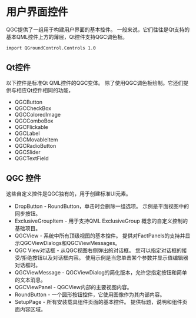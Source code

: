 # 用户界面控件

QGC提供了一组用于构建用户界面的基本控件。 一般来说，它们往往是Qt支持的基本QML控件上方的薄层，Qt控件支持QGC调色板。

    import QGroundControl.Controls 1.0
    

## Qt控件

以下控件是标准Qt QML控件的QGC变体。 除了使用QGC调色板绘制。它还们提供与相应Qt控件相同的功能，

* QGCButton
* QGCCheckBox
* QGCColoredImage
* QGCComboBox
* QGCFlickable
* QGCLabel
* QGCMovableItem
* QGCRadioButton
* QGCSlider
* QGCTextField

## QGC 控件

这些自定义控件是QGC独有的，用于创建标准UI元素。

* DropButton - RoundButton，单击时会删除一组选项。 示例是平面视图中的同步按钮。
* ExclusiveGroupItem - 用于支持QML ExclusiveGroup 概念的自定义控制的基础项目。
* QGCView - 系统中所有顶级视图的基本控件。 提供对FactPanels的支持并显示QGCViewDialogs和QGCViewMessages。
* QGC View对话框 - 从QGC视图右侧弹出的对话框。 您可以指定对话框的接受/拒绝按钮以及对话框内容。 使用示例是当您单击某个参数并显示值编辑器对话框时。
* QGCViewMessage - QGCViewDialog的简化版本，允许您指定按钮和简单的文本消息。
* QGCViewPanel - QGCView内部的主要视图内容。
* RoundButton - 一个圆形按钮控件，它使用图像作为其内部内容。
* SetupPage - 所有安装载具组件页面的基本控件。 提供标题，说明和组件页面内容区域。